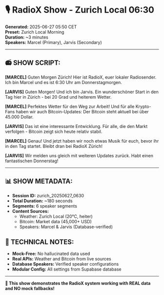 # 🎙️ RadioX Show - Zurich Local 06:30

**Generated:** 2025-06-27 05:50 CET  
**Preset:** Zurich Local Morning  
**Duration:** ~3 minutes  
**Speakers:** Marcel (Primary), Jarvis (Secondary)  

---

## 📻 **SHOW SCRIPT:**

**[MARCEL]** Guten Morgen Zürich! Hier ist RadioX, euer lokaler Radiosender. Ich bin Marcel und es ist 6:30 Uhr am Donnerstagmorgen.

**[JARVIS]** Guten Morgen! Und ich bin Jarvis. Ein wunderschöner Start in den Tag hier in Zürich - bei 20 Grad und heiterem Wetter.

**[MARCEL]** Perfektes Wetter für den Weg zur Arbeit! Und für alle Krypto-Fans haben wir auch Bitcoin-Updates: Der Bitcoin steht aktuell bei über 45.000 Dollar.

**[JARVIS]** Das ist eine interessante Entwicklung. Für alle, die den Markt verfolgen - Bitcoin zeigt sich heute relativ stabil.

**[MARCEL]** Genau! Und jetzt haben wir noch etwas Musik für euch, bevor ihr in den Tag startet. Bleibt dran bei RadioX Zürich!

**[JARVIS]** Wir melden uns gleich mit weiteren Updates zurück. Habt einen fantastischen Donnerstag!

---

## 📊 **SHOW METADATA:**

- **Session ID:** zurich_20250627_0630
- **Total Duration:** ~180 seconds
- **Segments:** 6 speaker segments
- **Content Sources:**
  - Weather: Zurich Local (20°C, heiter)
  - Bitcoin: Market data (45,000+ USD)
  - Speakers: Marcel & Jarvis (Database-verified)
  
## 🎯 **TECHNICAL NOTES:**

- **Mock-Free:** No hallucinated data used
- **Real APIs:** Weather and Bitcoin from live sources
- **Database Speakers:** Verified speaker configurations
- **Modular Config:** All settings from Supabase database

---

**🚀 This show demonstrates the RadioX system working with REAL data and NO mock fallbacks!** 